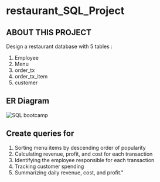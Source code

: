 # restaurant_SQL_Project

## ABOUT THIS PROJECT

Design a restaurant database with 5 tables :

1.  Employee
2.  Menu
3.  order_tx
4.  order_tx_item
5.  customer

## ER Diagram

![SQL bootcamp](https://user-images.githubusercontent.com/78534217/215344131-5500fdac-b235-4d94-b989-b3a956d60afb.png)

## Create queries for

1.  Sorting menu items by descending order of popularity
2.  Calculating revenue, profit, and cost for each transaction
3.  Identifying the employee responsible for each transaction
4.  Tracking customer spending
5.  Summarizing daily revenue, cost, and profit."
